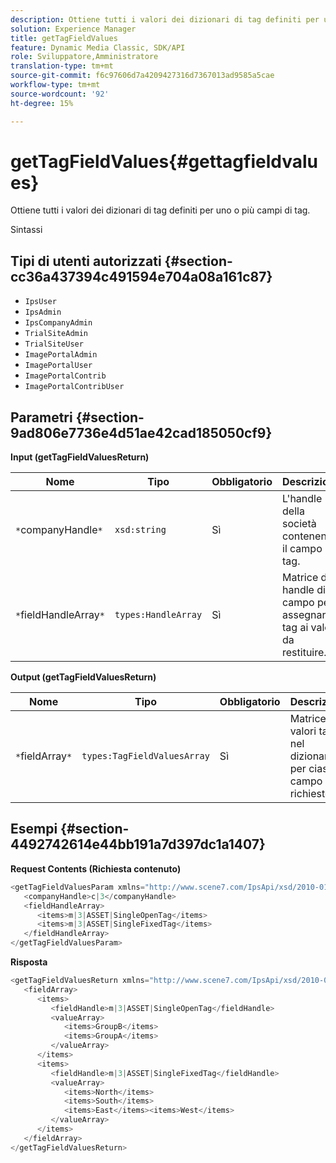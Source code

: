 ```yaml
---
description: Ottiene tutti i valori dei dizionari di tag definiti per uno o più campi di tag.
solution: Experience Manager
title: getTagFieldValues
feature: Dynamic Media Classic, SDK/API
role: Sviluppatore,Amministratore
translation-type: tm+mt
source-git-commit: f6c97606d7a4209427316d7367013ad9585a5cae
workflow-type: tm+mt
source-wordcount: '92'
ht-degree: 15%

---
```



# getTagFieldValues{#gettagfieldvalues}

Ottiene tutti i valori dei dizionari di tag definiti per uno o più campi di tag.

Sintassi

## Tipi di utenti autorizzati {#section-cc36a437394c491594e704a08a161c87}

* `IpsUser`
* `IpsAdmin`
* `IpsCompanyAdmin`
* `TrialSiteAdmin`
* `TrialSiteUser`
* `ImagePortalAdmin`
* `ImagePortalUser`
* `ImagePortalContrib`
* `ImagePortalContribUser`

## Parametri {#section-9ad806e7736e4d51ae42cad185050cf9}

**Input (getTagFieldValuesReturn)**

| Nome | Tipo | Obbligatorio | Descrizione |
|---|---|---|---|
| `*`companyHandle`*` | `xsd:string` | Sì | L&#39;handle della società contenente il campo tag. |
| `*`fieldHandleArray`*` | `types:HandleArray` | Sì | Matrice di handle di campo per assegnare tag ai valori da restituire. |

**Output (getTagFieldValuesReturn)**

| Nome | Tipo | Obbligatorio | Descrizione |
|---|---|---|---|
| `*`fieldArray`*` | `types:TagFieldValuesArray` | Sì | Matrice dei valori tag nel dizionario per ciascun campo richiesto. |

## Esempi {#section-4492742614e44bb191a7d397dc1a1407}

**Request Contents (Richiesta contenuto)**

```java
<getTagFieldValuesParam xmlns="http://www.scene7.com/IpsApi/xsd/2010-01-31">
   <companyHandle>c|3</companyHandle>
   <fieldHandleArray>
      <items>m|3|ASSET|SingleOpenTag</items>
      <items>m|3|ASSET|SingleFixedTag</items>
   </fieldHandleArray>
</getTagFieldValuesParam>
```

**Risposta**

```java
<getTagFieldValuesReturn xmlns="http://www.scene7.com/IpsApi/xsd/2010-01-31">
   <fieldArray>
      <items>
         <fieldHandle>m|3|ASSET|SingleOpenTag</fieldHandle>
         <valueArray>
            <items>GroupB</items>
            <items>GroupA</items>
         </valueArray>
      </items>
      <items>
         <fieldHandle>m|3|ASSET|SingleFixedTag</fieldHandle>
         <valueArray>
            <items>North</items>
            <items>South</items>
            <items>East</items><items>West</items>
         </valueArray>
      </items>
   </fieldArray>
</getTagFieldValuesReturn>
```

